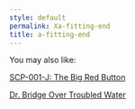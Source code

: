 ```yaml
---
style: default
permalink: Xa-fitting-end
title: a-fitting-end
---
```

You may also like:

[SCP-001-J: The Big Red Button](http://scp-wiki.net/scp-001-j)

[Dr. Bridge Over Troubled Water](http://scp-wiki.net/dr-bridge-over-troubled-water)
